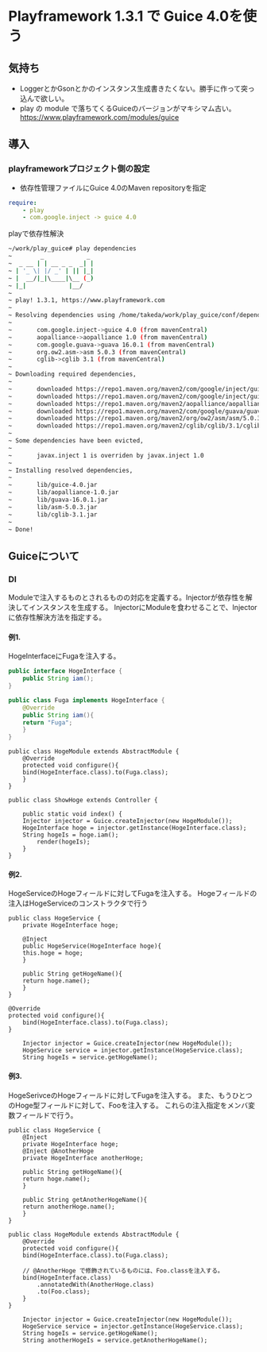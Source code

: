 # Playframework 1.3.1 で Guice 4.0を使う

## 気持ち
- LoggerとかGsonとかのインスタンス生成書きたくない。勝手に作って突っ込んで欲しい。
- play の module で落ちてくるGuiceのバージョンがマキシマム古い。 https://www.playframework.com/modules/guice

## 導入
### playframeworkプロジェクト側の設定

- 依存性管理ファイルにGuice 4.0のMaven repositoryを指定

```yaml:conf/dependencies.yml
require:
    - play
    - com.google.inject -> guice 4.0
```

playで依存性解決

```bash
~/work/play_guice# play dependencies
~        _            _
~  _ __ | | __ _ _  _| |
~ | '_ \| |/ _' | || |_|
~ |  __/|_|\____|\__ (_)
~ |_|            |__/
~
~ play! 1.3.1, https://www.playframework.com
~
~ Resolving dependencies using /home/takeda/work/play_guice/conf/dependencies.yml,
~
~       com.google.inject->guice 4.0 (from mavenCentral)
~       aopalliance->aopalliance 1.0 (from mavenCentral)
~       com.google.guava->guava 16.0.1 (from mavenCentral)
~       org.ow2.asm->asm 5.0.3 (from mavenCentral)
~       cglib->cglib 3.1 (from mavenCentral)
~
~ Downloading required dependencies,
~
~       downloaded https://repo1.maven.org/maven2/com/google/inject/guice/4.0/guice-4.0-sources.jar
~       downloaded https://repo1.maven.org/maven2/com/google/inject/guice/4.0/guice-4.0.jar
~       downloaded https://repo1.maven.org/maven2/aopalliance/aopalliance/1.0/aopalliance-1.0.jar
~       downloaded https://repo1.maven.org/maven2/com/google/guava/guava/16.0.1/guava-16.0.1.jar
~       downloaded https://repo1.maven.org/maven2/org/ow2/asm/asm/5.0.3/asm-5.0.3.jar
~       downloaded https://repo1.maven.org/maven2/cglib/cglib/3.1/cglib-3.1.jar
~
~ Some dependencies have been evicted,
~
~       javax.inject 1 is overriden by javax.inject 1.0
~
~ Installing resolved dependencies,
~
~       lib/guice-4.0.jar
~       lib/aopalliance-1.0.jar
~       lib/guava-16.0.1.jar
~       lib/asm-5.0.3.jar
~       lib/cglib-3.1.jar
~
~ Done!
```
## Guiceについて

### DI
Moduleで注入するものとされるものの対応を定義する。Injectorが依存性を解決してインスタンスを生成する。
InjectorにModuleを食わせることで、Injectorに依存性解決方法を指定する。

#### 例1.
HogeInterfaceにFugaを注入する。

```HogeInterface.java
public interface HogeInterface {
    public String iam();
}
```

```Fuga.java
public class Fuga implements HogeInterface {
    @Override
    public String iam(){
	return "Fuga";
    }
}
```

```Module
public class HogeModule extends AbstractModule {
    @Override
    protected void configure(){
	bind(HogeInterface.class).to(Fuga.class);
    }
}
```

```Injector
public class ShowHoge extends Controller {

    public static void index() {
	Injector injector = Guice.createInjector(new HogeModule());
	HogeInterface hoge = injector.getInstance(HogeInterface.class);
	String hogeIs = hoge.iam();
        render(hogeIs);
    }
}
```

#### 例2.
HogeServiceのHogeフィールドに対してFugaを注入する。
Hogeフィールドの注入はHogeServiceのコンストラクタで行う

``` HogeService
public class HogeService {
    private HogeInterface hoge;

    @Inject
    public HogeService(HogeInterface hoge){
	this.hoge = hoge;
    }

    public String getHogeName(){
	return hoge.name();
    }
}
```

```Module
@Override
protected void configure(){
    bind(HogeInterface.class).to(Fuga.class);
}
```

```HogeServiceのインスタンス化と呼び出し
	Injector injector = Guice.createInjector(new HogeModule());
	HogeService service = injector.getInstance(HogeService.class);
	String hogeIs = service.getHogeName();
```

#### 例3.
HogeSerivceのHogeフィールドに対してFugaを注入する。
また、もうひとつのHoge型フィールドに対して、Fooを注入する。
これらの注入指定をメンバ変数フィールドで行う。

```HogeService
public class HogeService {
    @Inject
    private HogeInterface hoge;
    @Inject @AnotherHoge
    private HogeInterface anotherHoge;

    public String getHogeName(){
	return hoge.name();
    }

    public String getAnotherHogeName(){
	return anotherHoge.name();
    }
}
```


```HogeModule
public class HogeModule extends AbstractModule {
    @Override
    protected void configure(){
	bind(HogeInterface.class).to(Fuga.class);

    // @AnotherHoge で修飾されているものには、Foo.classを注入する。
	bind(HogeInterface.class)
	    .annotatedWith(AnotherHoge.class)
	    .to(Foo.class);
    }
}
```

```HogeSerivceのインスタンス化と呼び出し
	Injector injector = Guice.createInjector(new HogeModule());
	HogeService service = injector.getInstance(HogeService.class);
	String hogeIs = service.getHogeName();
	String anotherHogeIs = service.getAnotherHogeName();
```

